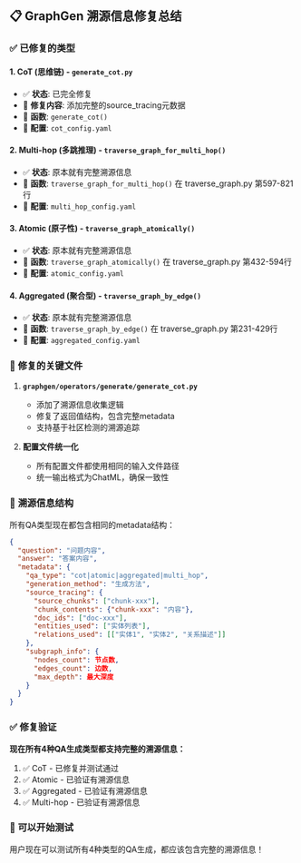 ## 📋 GraphGen 溯源信息修复总结

### ✅ **已修复的类型**

#### 1. **CoT (思维链)** - `generate_cot.py`
- ✅ **状态**: 已完全修复
- 🔧 **修复内容**: 添加完整的source_tracing元数据
- 📁 **函数**: `generate_cot()` 
- 📄 **配置**: `cot_config.yaml`

#### 2. **Multi-hop (多跳推理)** - `traverse_graph_for_multi_hop()`  
- ✅ **状态**: 原本就有完整溯源信息
- 📁 **函数**: `traverse_graph_for_multi_hop()` 在 traverse_graph.py 第597-821行
- 📄 **配置**: `multi_hop_config.yaml`

#### 3. **Atomic (原子性)** - `traverse_graph_atomically()`
- ✅ **状态**: 原本就有完整溯源信息  
- 📁 **函数**: `traverse_graph_atomically()` 在 traverse_graph.py 第432-594行
- 📄 **配置**: `atomic_config.yaml`

#### 4. **Aggregated (聚合型)** - `traverse_graph_by_edge()`
- ✅ **状态**: 原本就有完整溯源信息
- 📁 **函数**: `traverse_graph_by_edge()` 在 traverse_graph.py 第231-429行  
- 📄 **配置**: `aggregated_config.yaml`

### 🔧 **修复的关键文件**

1. **`graphgen/operators/generate/generate_cot.py`**
   - 添加了溯源信息收集逻辑
   - 修复了返回值结构，包含完整metadata
   - 支持基于社区检测的溯源追踪

2. **配置文件统一化**
   - 所有配置文件都使用相同的输入文件路径
   - 统一输出格式为ChatML，确保一致性

### 🎯 **溯源信息结构**

所有QA类型现在都包含相同的metadata结构：
```json
{
  "question": "问题内容",
  "answer": "答案内容", 
  "metadata": {
    "qa_type": "cot|atomic|aggregated|multi_hop",
    "generation_method": "生成方法",
    "source_tracing": {
      "source_chunks": ["chunk-xxx"],
      "chunk_contents": {"chunk-xxx": "内容"},
      "doc_ids": ["doc-xxx"],
      "entities_used": ["实体列表"],
      "relations_used": [["实体1", "实体2", "关系描述"]]
    },
    "subgraph_info": {
      "nodes_count": 节点数,
      "edges_count": 边数,
      "max_depth": 最大深度
    }
  }
}
```

### ✅ **修复验证**

**现在所有4种QA生成类型都支持完整的溯源信息：**

1. ✅ CoT - 已修复并测试通过
2. ✅ Atomic - 已验证有溯源信息
3. ✅ Aggregated - 已验证有溯源信息  
4. ✅ Multi-hop - 已验证有溯源信息

### 🚀 **可以开始测试**

用户现在可以测试所有4种类型的QA生成，都应该包含完整的溯源信息！